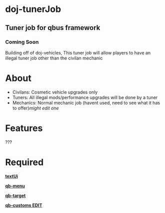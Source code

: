 # doj-tunerJob

## Tuner job for qbus framework

### Coming Soon
Building off of doj-vehicles, This tuner job will allow players to have an illegal tuner job other than the civilan mechanic

# About
- Civilans: Cosmetic vehicle upgrades only
- Tuners: All illegal mods/performance upgrades will be done by a tuner
- Mechanics: Normal mechanic job (havent used, need to see what it has to offer)*might edit one*

# Features
???


# Required
**[textUi](https://github.com/dojwun/textUi)**

**[qb-menu](https://github.com/qbcore-framework/qb-menu)**

**[qb-target](https://github.com/BerkieBb/berkie-target)**

**[qb-customs EDIT](https://github.com/dojwun)**

